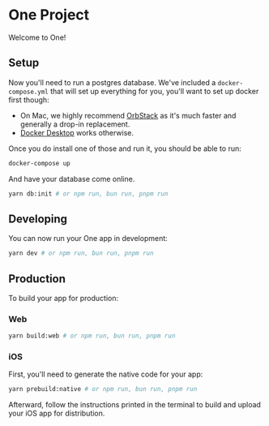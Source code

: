 # One Project

Welcome to One!

## Setup

Now you'll need to run a postgres database. We've included a `docker-compose.yml`
that will set up everything for you, you'll want to set up docker first though:

- On Mac, we highly recommend [OrbStack](https://orbstack.dev) as it's much faster and generally a drop-in replacement.
- [Docker Desktop](https://www.docker.com/products/docker-desktop/) works otherwise.

Once you do install one of those and run it, you should be able to run:

```bash
docker-compose up
```

And have your database come online.

```bash
yarn db:init # or npm run, bun run, pnpm run
```

## Developing

You can now run your One app in development:

```bash
yarn dev # or npm run, bun run, pnpm run
```

## Production

To build your app for production:

### Web

```bash
yarn build:web # or npm run, bun run, pnpm run
```

### iOS

First, you'll need to generate the native code for your app:

```bash
yarn prebuild:native # or npm run, bun run, pnpm run
```

Afterward, follow the instructions printed in the terminal to build and upload your iOS app for distribution.
